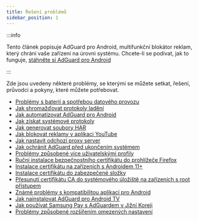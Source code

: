 ```yaml
---
title: Řešení problémů
sidebar_position: 1
---
```


:::info

Tento článek popisuje AdGuard pro Android, multifunkční blokátor reklam, který chrání vaše zařízení na úrovni systému. Chcete-li se podívat, jak to funguje, [stáhněte si AdGuard pro Android](https://agrd.io/download-kb-adblock)

:::

Zde jsou uvedeny některé problémy, se kterými se můžete setkat, řešení, průvodci a pokyny, které můžete potřebovat.

- [Problémy s baterií a spotřebou datového provozu](/adguard-for-android/solving-problems/battery.md)
- [Jak shromažďovat protokoly ladění](/adguard-for-android/solving-problems/log.md)
- [Jak automatizovat AdGuard pro Android](/adguard-for-android/solving-problems/tasker.md)
- [Jak získat systémové protokoly](/adguard-for-android/solving-problems/logcat.md)
- [Jak generovat soubory HAR](/adguard-for-android/solving-problems/har.md)
- [Jak blokovat reklamy v aplikaci YouTube](adguard-for-android/solving-problems/youtube-ads.md)
- [Jak nastavit odchozí proxy server](/adguard-for-android/solving-problems/outbound-proxy.md)
- [Jak ochránit AdGuard před ukončením systémem](/adguard-for-android/solving-problems/background-work.md)
- [Problémy způsobené více uživatelskými profily](/adguard-for-android/solving-problems/multiple-user-profiles.md)
- [Ruční instalace bezpečnostního certifikátu do prohlížeče Firefox](/adguard-for-android/solving-problems/firefox-certificates.md)
- [Instalace certifikátu na zařízeních s Androidem 11+](/adguard-for-android/solving-problems/manual-certificate.md)
- [Instalace certifikátu do zabezpečené složky](/adguard-for-android/solving-problems/secure-folder.md)
- [Přesunutí certifikátu CA do systémového úložiště na zařízeních s root přístupem](/adguard-for-android/solving-problems/https-certificate-for-rooted.md)
- [Známé problémy s kompatibilitou aplikací pro Android](/adguard-for-android/solving-problems/compatibility-issues.md)
- [Jak nainstalovat AdGuard pro Android TV](/adguard-for-android/solving-problems/adguard-for-android-tv.md)
- [Jak používat Samsung Pay s AdGuardem v Jižní Koreji](/adguard-for-android/solving-problems/samsungpay-with-adguard-in-south-korea.md)
- [Problémy způsobené rozšířením omezených nastavení](/adguard-for-android/solving-problems/extending-restricted-settings.md)
